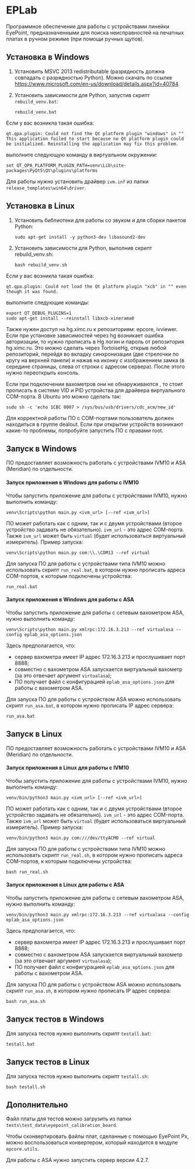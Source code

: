 # EPLab

Программное обеспечение для работы с устройствами линейки EyePoint, предназначенными для поиска неисправностей на печатных платах в ручном режиме (при помощи ручных щупов).

## Установка в Windows

1. Установить MSVC 2013 redistributable (разрядность должна совпадать с разрядностью Python). Можно скачать по ссылке https://www.microsoft.com/en-us/download/details.aspx?id=40784.

2. Установить зависимости для Python, запустив скрипт `rebuild_venv.bat`:

   ```
   rebuild_venv.bat
   ```

Если у вас возникла такая ошибка:

```
qt.qpa.plugin: Could not find the Qt platform plugin "windows" in "" 
This application failed to start because no Qt platform plugin could be initialized. Reinstalling the application may fix this problem.
```

выполните следующую команду в виртуальном окружении:

```
set QT_QPA_PLATFORM_PLUGIN_PATH=venv\Lib\site-packages\PyQt5\Qt\plugins\platforms
```

Для работы нужно установить драйвер `ivm.inf` из папки `release_templates\win64\driver`.

## Установка в Linux

1. Установить библиотеки для работы со звуком и для сборки пакетов Python:

   ```
   sudo apt-get install -y python3-dev libasound2-dev
   ```

2. Установить зависимости для Python, выполнив скрипт rebuild_venv.sh:

   ```
   bash rebuild_venv.sh
   ```

Если у вас возникла такая ошибка:

```
qt.qpa.plugin: Could not load the Qt platform plugin "xcb" in "" even though it was found.
```

выполните следующие команды:

```
export QT_DEBUG_PLUGINS=1
sudo apt-get install --reinstall libxcb-xinerama0
```

Также нужен доступ на hg.ximc.ru к репозиториям: epcore, ivviewer. Если при установке зависимостей через hg возникает ошибка авторизации, то нужно прописать в Hg логин и пароль от репозитория hg.ximc.ru. Это можно сделать через TortoiseHg, открыв любой репозиторий, перейдя во вкладку синхронизации (две стрелочки по кругу на верхней панели) и нажав на иконку с изображением замка (в середине страницы, слева от строки с адресом сервера). После этого нужно переоткрыть консоль.

Если при подключении вахометров они не обнаруживаются , то стоит прописать в системе VID и PID устройства для драйвера виртуального COM-порта. 
В Ubuntu это можно сделать так:

```
sudo sh -c 'echo 1CBC 0007 > /sys/bus/usb/drivers/cdc_acm/new_id'
```

Для корректной работы ПО с COM-портами пользователь должен находиться в группе dealout. Если при открытии устройств возникают какие-то проблемы, попробуйте запустить ПО с правами root.

## Запуск в Windows

ПО предоставляет возможность работать с устройствами IVM10 и ASA (Meridian) по отдельности.

#### Запуск приложения в Windows для работы с IVM10

Чтобы запустить приложение для работы с устройствами IVM10, нужно выполнить команду:

```
venv\Scripts\python main.py <ivm_url> [--ref <ivm_url>]
```
ПО может работать как с одним, так и с двумя устройствами (второе устройство задавать не обязательно). `ivm_url`  - это адрес COM-порта. Также `ivm_url` может быть `virtual` (будет использоваться виртуальный измеритель). Пример запуска:

```
venv\Scripts\python main.py com:\\.\COM13 --ref virtual
```

Для запуска ПО для работы с устройствами типа IVM10 можно использовать скрипт `run_real.bat`, в котором нужно прописать адреса COM-портов, к которым подключены устройства:

```
run_real.bat
```

#### Запуск приложения в Windows для работы с ASA

Чтобы запустить приложение для работы с сетевым вахометром ASA, нужно выполнить команду:

```
venv\Scripts\python main.py xmlrpc:172.16.3.213 --ref virtualasa --config eplab_asa_options.json
```

Здесь предполагается, что:

- сервер вахометра имеет IP адрес 172.16.3.213 и прослушивает порт 8888;
- совместно с вахометром ASA запускается виртуальный вахометр (за это отвечает аргумент `virtualasa`);
- ПО получает файл с конфигурацией `eplab_asa_options.json` для работы с вахометром ASA.

Для запуска ПО для работы с устройством ASA можно использовать скрипт `run_asa.bat`, в котором нужно прописать IP адрес сервера:

```
run_asa.bat
```

## Запуск в Linux

ПО предоставляет возможность работать с устройствами IVM10 и ASA (Meridian) по отдельности.

#### Запуск приложения в Linux для работы с IVM10

Чтобы запустить приложение для работы с устройствами IVM10, нужно выполнить команду:

```
venv/bin/python3 main.py <ivm_url> [--ref <ivm_url>]
```
ПО может работать как с одним, так и с двумя устройствами (второе устройство задавать не обязательно). `ivm_url`  - это адрес COM-порта. Также `ivm_url` может быть `virtual` (будет использоваться виртуальный измеритель). Пример запуска:

```
venv/bin/python3 main.py com:///dev/ttyACM0 --ref virtual
```

Для запуска ПО для работы с устройствами типа IVM10 можно использовать скрипт `run_real.sh`, в котором нужно прописать адреса COM-портов, к которым подключены устройства:

```
bash run_real.sh
```

#### Запуск приложения в Linux для работы с ASA

Чтобы запустить приложение для работы с сетевым вахометром ASA, нужно выполнить команду:

```
venv/bin/python3 main.py xmlrpc:172.16.3.213 --ref virtualasa --config eplab_asa_options.json
```

Здесь предполагается, что:

- сервер вахометра имеет IP адрес 172.16.3.213 и прослушивает порт 8888;
- совместно с вахометром ASA запускается виртуальный вахометр (за это отвечает аргумент `virtualasa`);
- ПО получает файл с конфигурацией `eplab_asa_options.json` для работы с вахометром ASA.

Для запуска ПО для работы с устройством ASA можно использовать скрипт `run_asa.sh`, в котором нужно прописать IP адрес сервера:

```
bash run_asa.sh
```

## Запуск тестов в Windows

Для запуска тестов нужно выполнить скрипт `testall.bat`:

```
testall.bat
```

## Запуск тестов в Linux

Для запуска тестов нужно выполнить скрипт `testall.sh`:

```
bash testall.sh
```

## Дополнительно

Файл платы для тестов можно загрузить из папки  `tests\test_data\eyepoint_calibration_board`.

Чтобы сконвертировать файлы плат, сделанные с помощью EyePoint Px, можно воспользоваться конвертером, который находится в модуле `epcore.utils`.

Для работы с ASA нужно запустить сервер версии 4.2.7.

